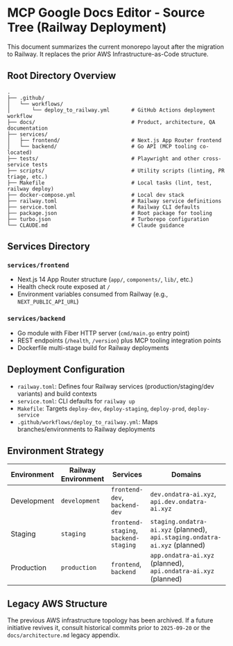 # MCP Google Docs Editor - Source Tree (Railway Deployment)

This document summarizes the current monorepo layout after the migration to Railway. It replaces the prior AWS Infrastructure-as-Code structure.

## Root Directory Overview

```text
.
├── .github/
│   └── workflows/
│       └── deploy_to_railway.yml       # GitHub Actions deployment workflow
├── docs/                               # Product, architecture, QA documentation
├── services/
│   ├── frontend/                       # Next.js App Router frontend
│   └── backend/                        # Go API (MCP tooling co-located)
├── tests/                              # Playwright and other cross-service tests
├── scripts/                            # Utility scripts (linting, PR triage, etc.)
├── Makefile                            # Local tasks (lint, test, railway deploy)
├── docker-compose.yml                  # Local dev stack
├── railway.toml                        # Railway service definitions
├── service.toml                        # Railway CLI defaults
├── package.json                        # Root package for tooling
├── turbo.json                          # Turborepo configuration
└── CLAUDE.md                           # Claude guidance
```

## Services Directory

### `services/frontend`
- Next.js 14 App Router structure (`app/`, `components/`, `lib/`, etc.)
- Health check route exposed at `/`
- Environment variables consumed from Railway (e.g., `NEXT_PUBLIC_API_URL`)

### `services/backend`
- Go module with Fiber HTTP server (`cmd/main.go` entry point)
- REST endpoints (`/health`, `/version`) plus MCP tooling integration points
- Dockerfile multi-stage build for Railway deployments

## Deployment Configuration

- `railway.toml`: Defines four Railway services (production/staging/dev variants) and build contexts
- `service.toml`: CLI defaults for `railway up`
- `Makefile`: Targets `deploy-dev`, `deploy-staging`, `deploy-prod`, `deploy-service`
- `.github/workflows/deploy_to_railway.yml`: Maps branches/environments to Railway deployments

## Environment Strategy

| Environment | Railway Environment | Services | Domains |
|-------------|--------------------|----------|---------|
| Development | `development`      | `frontend-dev`, `backend-dev` | `dev.ondatra-ai.xyz`, `api.dev.ondatra-ai.xyz` |
| Staging     | `staging`          | `frontend-staging`, `backend-staging` | `staging.ondatra-ai.xyz` (planned), `api.staging.ondatra-ai.xyz` (planned) |
| Production  | `production`       | `frontend`, `backend` | `app.ondatra-ai.xyz` (planned), `api.ondatra-ai.xyz` (planned) |

## Legacy AWS Structure

The previous AWS infrastructure topology has been archived. If a future initiative revives it, consult historical commits prior to `2025-09-20` or the `docs/architecture.md` legacy appendix.
